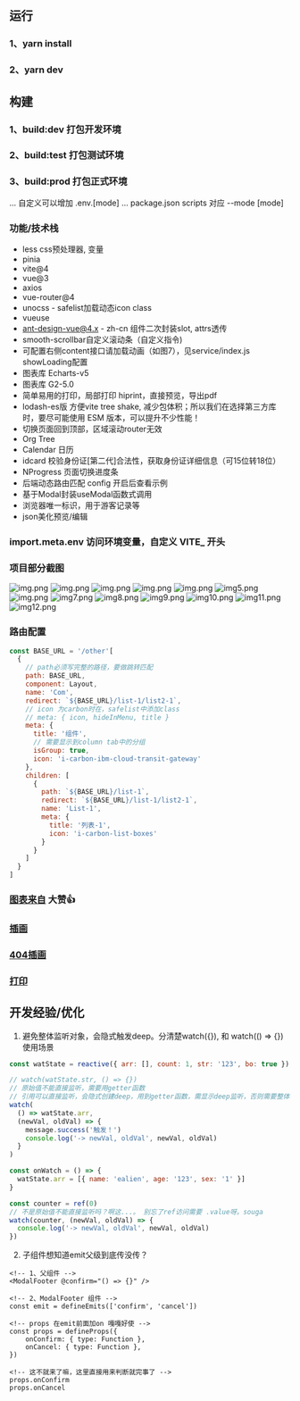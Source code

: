 ## 运行

### 1、yarn install

### 2、yarn dev

## 构建

### 1、build:dev 打包开发环境

### 2、build:test 打包测试环境

### 3、build:prod 打包正式环境

... 自定义可以增加 .env.[mode]
... package.json scripts 对应 --mode [mode]

### 功能/技术栈

- less css预处理器, 变量
- pinia
- vite@4
- vue@3
- axios
- vue-router@4
- unocss - safelist加载动态icon class
- vueuse
- ant-design-vue@4.x - zh-cn 组件二次封装slot, attrs透传
- smooth-scrollbar自定义滚动条（自定义指令)
- 可配置右侧content接口请加载动画（如图7），见service/index.js showLoading配置
- 图表库 Echarts-v5
- 图表库 G2-5.0
- 简单易用的打印，局部打印 hiprint，直接预览，导出pdf
- lodash-es版 方便vite tree shake, 减少包体积；所以我们在选择第三方库时，要尽可能使用 ESM 版本，可以提升不少性能！
- 切换页面回到顶部，区域滚动router无效
- Org Tree
- Calendar 日历
- idcard 校验身份证[第二代]合法性，获取身份证详细信息（可15位转18位）
- NProgress 页面切换进度条
- 后端动态路由匹配 config 开启后查看示例
- 基于Modal封装useModal函数式调用
- 浏览器唯一标识，用于游客记录等
- json美化预览/编辑

### import.meta.env 访问环境变量，自定义 VITE\_ 开头

### 项目部分截图

![img.png](public/img.png)
![img.png](public/img1.png)
![img.png](public/img2.png)
![img.png](public/img3.png)
![img.png](public/img4.png)
![img5.png](public/img5.png)
![img.png](public/img6.png)
![img7.png](public/img7.png)
![img8.png](public/img8.png)
![img9.png](public/img9.png)
![img10.png](public/img10.png)
![img11.png](public/img11.png)
![img12.png](public/img12.png)

### 路由配置

```js
const BASE_URL = '/other'[
  {
    // path必须写完整的路径，要做跳转匹配
    path: BASE_URL,
    component: Layout,
    name: 'Com',
    redirect: `${BASE_URL}/list-1/list2-1`,
    // icon 为carbon时在，safelist中添加class
    // meta: { icon, hideInMenu, title }
    meta: {
      title: '组件',
      // 需要显示到column tab中的分组
      isGroup: true,
      icon: 'i-carbon-ibm-cloud-transit-gateway'
    },
    children: [
      {
        path: `${BASE_URL}/list-1`,
        redirect: `${BASE_URL}/list-1/list2-1`,
        name: 'List-1',
        meta: {
          title: '列表-1',
          icon: 'i-carbon-list-boxes'
        }
      }
    ]
  }
]
```

### [图表来自](http://ppchart.com/#/) 大赞👍

### [插画](https://undraw.co/illustrations)

### [404插画](https://error404.fun/)

### [打印](https://www.npmjs.com/package/vue-plugin-hiprint)

## 开发经验/优化

1. 避免整体监听对象，会隐式触发deep。分清楚watch({}), 和 watch(() => {}) 使用场景

```js
const watState = reactive({ arr: [], count: 1, str: '123', bo: true })

// watch(watState.str, () => {})
// 原始值不能直接监听，需要用getter函数
// 引用可以直接监听，会隐式创建deep，用到getter函数，需显示deep监听，否则需要整体替换才触发watch 例： watState.arr = []
watch(
  () => watState.arr,
  (newVal, oldVal) => {
    message.success('触发！')
    console.log('-> newVal, oldVal', newVal, oldVal)
  }
)

const onWatch = () => {
  watState.arr = [{ name: 'ealien', age: '123', sex: '1' }]
}

const counter = ref(0)
// 不是原始值不能直接监听吗？啊这...。 别忘了ref访问需要 .value呀。souga
watch(counter, (newVal, oldVal) => {
  console.log('-> newVal, oldVal', newVal, oldVal)
})
```

2. 子组件想知道emit父级到底传没传？

```vue
<!-- 1、父组件 -->
<ModalFooter @confirm="() => {}" />

<!-- 2、ModalFooter 组件 -->
const emit = defineEmits(['confirm', 'cancel'])

<!-- props 在emit前面加on 嘎嘎好使 -->
const props = defineProps({ 
    onConfirm: { type: Function }, 
    onCancel: { type: Function },
})

<!-- 这不就来了嘛，这里直接用来判断就完事了 -->
props.onConfirm
props.onCancel
```

